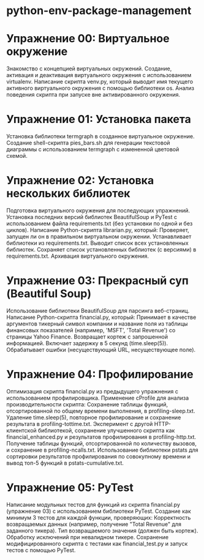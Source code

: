 # python-env-package-management

# Упражнение 00: Виртуальное окружение
Знакомство с концепцией виртуальных окружений.
Создание, активация и деактивация виртуального окружения с использованием virtualenv.
Написание скрипта venv.py, который выводит имя текущего активного виртуального окружения с помощью библиотеки os.
Анализ поведения скрипта при запуске вне активированного окружения.

# Упражнение 01: Установка пакета
Установка библиотеки termgraph в созданное виртуальное окружение.
Создание shell-скрипта pies_bars.sh для генерации текстовой диаграммы с использованием termgraph с измененной цветовой схемой.

# Упражнение 02: Установка нескольких библиотек
Подготовка виртуального окружения для последующих упражнений.
Установка последних версий библиотек BeautifulSoup и PyTest с использованием файла requirements.txt (без установки по одной и без циклов).
Написание Python-скрипта librarian.py, который:
Проверяет, запущен ли он в правильном виртуальном окружении.
Устанавливает библиотеки из requirements.txt.
Выводит список всех установленных библиотек.
Сохраняет список установленных библиотек (с версиями) в requirements.txt.
Архивация виртуального окружения.

# Упражнение 03: Прекрасный суп (Beautiful Soup)
Использование библиотеки BeautifulSoup для парсинга веб-страниц.
Написание Python-скрипта financial.py, который:
Принимает в качестве аргументов тикерный символ компании и название поля из таблицы финансовых показателей (например, 'MSFT', 'Total Revenue') со страницы Yahoo Finance.
Возвращает кортеж с запрошенной информацией.
Включает задержку в 5 секунд (time.sleep(5)).
Обрабатывает ошибки (несуществующий URL, несуществующее поле).

# Упражнение 04: Профилирование
Оптимизация скрипта financial.py из предыдущего упражнения с использованием профилировщика.
Применение cProfile для анализа производительности скрипта:
Сохранение таблицы функций, отсортированной по общему времени выполнения, в profiling-sleep.txt.
Удаление time.sleep(5), повторное профилирование и сохранение результата в profiling-tottime.txt.
Эксперимент с другой HTTP-клиентской библиотекой, сохранение улучшенного скрипта как financial_enhanced.py и результатов профилирования в profiling-http.txt.
Получение таблицы функций, отсортированной по количеству вызовов, и сохранение в profiling-ncalls.txt.
Использование библиотеки pstats для сортировки результатов профилирования по совокупному времени и вывод топ-5 функций в pstats-cumulative.txt.

# Упражнение 05: PyTest
Написание модульных тестов для функций из скрипта financial.py (упражнение 03) с использованием библиотеки PyTest.
Создание как минимум 3 тестов для каждой функции, проверяющих:
Корректность возвращаемых данных (например, получение "Total Revenue" для заданного тикера).
Тип возвращаемого значения (должен быть кортеж).
Обработку исключений при невалидном тикере.
Сохранение модифицированного скрипта с тестами как financial_test.py и запуск тестов с помощью PyTest.
